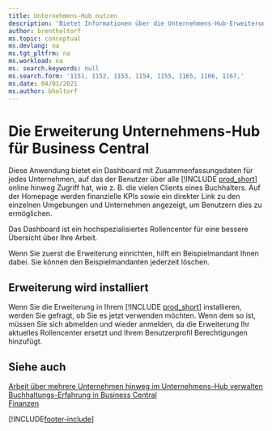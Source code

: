 ```yaml
---
title: Unternehmens-Hub nutzen
description: 'Bietet Informationen über die Unternehmens-Hub-Erweiterung, mit der Sie Ihre Arbeit unternehmensübergreifend in Business Central verwalten können.'
author: brentholtorf
ms.topic: conceptual
ms.devlang: na
ms.tgt_pltfrm: na
ms.workload: na
ms. search.keywords: null
ms.search.form: '1151, 1152, 1153, 1154, 1155, 1165, 1166, 1167,'
ms.date: 04/01/2021
ms.author: bholtorf
---
```

# <a name="the-company-hub-for-business-central-extension"></a>Die Erweiterung Unternehmens-Hub für Business Central

Diese Anwendung bietet ein Dashboard mit Zusammenfassungsdaten für jedes Unternehmen, auf das der Benutzer über alle [!INCLUDE [prod_short](includes/prod_short.md)] online hinweg Zugriff hat, wie z. B. die vielen Clients eines Buchhalters. Auf der Homepage werden finanzielle KPIs sowie ein direkter Link zu den einzelnen Umgebungen und Unternehmen angezeigt, um Benutzern dies zu ermöglichen.

Das Dashboard ist ein hochspezialisiertes Rollencenter für eine bessere Übersicht über Ihre Arbeit.

Wenn Sie zuerst die Erweiterung einrichten, hilft ein Beispielmandant Ihnen dabei. Sie können den Beispielmandanten jederzeit löschen.

## <a name="installing-the-extension"></a>Erweiterung wird installiert

Wenn Sie die Erweiterung in Ihrem [!INCLUDE [prod_short](includes/prod_short.md)] installieren, werden Sie gefragt, ob Sie es jetzt verwenden möchten. Wenn dem so ist, müssen Sie sich abmelden und wieder anmelden, da die Erweiterung Ihr aktuelles Rollencenter ersetzt und Ihrem Benutzerprofil Berechtigungen hinzufügt.

## <a name="see-also"></a>Siehe auch

[Arbeit über mehrere Unternehmen hinweg im Unternehmens-Hub verwalten](company-hub.md)  
[Buchhaltungs-Erfahrung in Business Central](finance-accounting.md)  
[Finanzen](finance.md)  

[!INCLUDE[footer-include](includes/footer-banner.md)]
